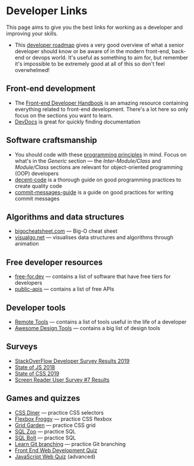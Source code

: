 # Developer Links

This page aims to give you the best links for working as a developer
and improving your skills.

- This [developer roadmap](https://github.com/kamranahmedse/developer-roadmap)
  gives a very good overview of what a senior developer should know or be aware
  of in the modern front-end, back-end or devops world. It's useful as
  something to aim for, but remember it's impossible to be extremely
  good at all of this so don't feel overwhelmed!

## Front-end development

- The [Front-end Developer Handbook](https://frontendmasters.com/books/front-end-handbook/2019/)
  is an amazing resource containing everything related to front-end development.
  There's a lot here so only focus on the sections you want to learn.
- [DevDocs](https://devdocs.io/) is great for quickly finding documentation

## Software craftsmanship

- You should code with these
  [programming principles](https://github.com/webpro/programming-principles)
  in mind. Focus on what's in the *Generic* section — the *Inter-Module/Class*
  and *Module/Class* sections are relevant for object-oriented programming
  (OOP) developers
- [decent-code](https://robatwilliams.github.io/decent-code/)
  is a thorough guide on good programming practices to create quality code
- [commit-messages-guide](https://github.com/RomuloOliveira/commit-messages-guide)
  is a guide on good practices for writing commit messages

## Algorithms and data structures

- [bigocheatsheet.com](https://www.bigocheatsheet.com/) — Big-O cheat sheet
- [visualgo.net](https://visualgo.net/en) — visualises data structures and algorithms through animation

## Free developer resources

- [free-for.dev](https://free-for.dev/) — contains a list of software
  that have free tiers for developers
- [public-apis](https://github.com/public-apis/public-apis) — contains a list
  of free APIs

## Developer tools

- [Remote Tools](https://www.remote.tools/) — contains a list of tools
  useful in the life of a developer
- [Awesome Design Tools](https://flawlessapp.io/designtools) — contains a big
  list of design tools

## Surveys

- [StackOverFlow Developer Survey Results 2019](https://insights.stackoverflow.com/survey/2019)
- [State of JS 2018](https://2018.stateofjs.com/)
- [State of CSS 2019](https://2019.stateofcss.com/)
- [Screen Reader User Survey #7 Results](https://webaim.org/projects/screenreadersurvey7/)

## Games and quizzes

- [CSS Diner](https://flukeout.github.io/) — practice CSS selectors
- [Flexbox Froggy](https://flexboxfroggy.com/) — practice CSS flexbox
- [Grid Garden](http://cssgridgarden.com/) — practice CSS grid
- [SQL Zoo](https://sqlzoo.net/) — practice SQL
- [SQL Bolt](https://sqlbolt.com/) — practice SQL
- [Learn Git branching](https://learngitbranching.js.org/) — practice Git branching
- [Front End Web Development Quiz](http://davidshariff.com/quiz/)
- [JavaScript Web Quiz](http://davidshariff.com/js-quiz/) (advanced)
